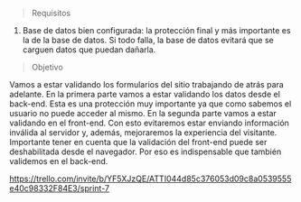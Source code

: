 > Requisitos

1. Base de datos bien configurada: la protección final y más importante es la de la base de datos. Si todo falla, la base de datos evitará que se carguen datos que puedan dañarla.

> Objetivo

Vamos a estar validando los formularios del sitio trabajando de atrás para adelante.
En la primera parte vamos a estar validando los datos desde el back-end. Esta es una protección muy importante ya que como sabemos el usuario no puede acceder al mismo.
En la segunda parte vamos a estar validando en el front-end. Con esto evitaremos estar enviando información inválida al servidor y, además, mejoraremos la experiencia del visitante.
Importante tener en cuenta que la validación del front-end puede ser deshabilitada desde el navegador. Por eso es indispensable que también validemos en el back-end.


https://trello.com/invite/b/YF5XJzQE/ATTI044d85c376053d09c8a0539555e40c98332F84E3/sprint-7
